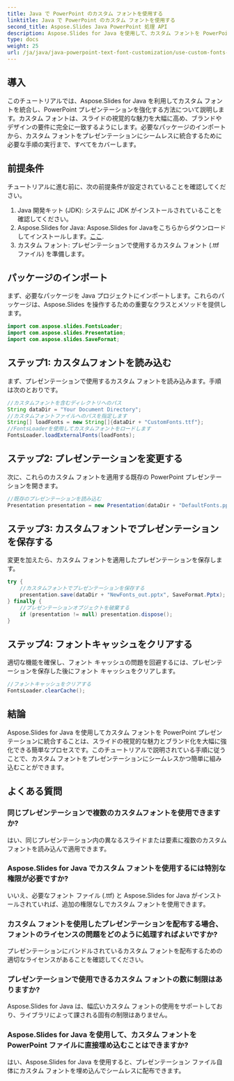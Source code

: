 ```yaml
---
title: Java で PowerPoint のカスタム フォントを使用する
linktitle: Java で PowerPoint のカスタム フォントを使用する
second_title: Aspose.Slides Java PowerPoint 処理 API
description: Aspose.Slides for Java を使用して、カスタム フォントを PowerPoint プレゼンテーションに統合する方法を学びます。視覚的な魅力を簡単に高めることができます。
type: docs
weight: 25
url: /ja/java/java-powerpoint-text-font-customization/use-custom-fonts-powerpoint-java/
---
```

## 導入
このチュートリアルでは、Aspose.Slides for Java を利用してカスタム フォントを統合し、PowerPoint プレゼンテーションを強化する方法について説明します。カスタム フォントは、スライドの視覚的な魅力を大幅に高め、ブランドやデザインの要件に完全に一致するようにします。必要なパッケージのインポートから、カスタム フォントをプレゼンテーションにシームレスに統合するために必要な手順の実行まで、すべてをカバーします。
## 前提条件
チュートリアルに進む前に、次の前提条件が設定されていることを確認してください。
1. Java 開発キット (JDK): システムに JDK がインストールされていることを確認してください。
2.  Aspose.Slides for Java: Aspose.Slides for Javaをこちらからダウンロードしてインストールします。[ここ](https://releases.aspose.com/slides/java/).
3. カスタム フォント: プレゼンテーションで使用するカスタム フォント (.ttf ファイル) を準備します。

## パッケージのインポート
まず、必要なパッケージを Java プロジェクトにインポートします。これらのパッケージは、Aspose.Slides を操作するための重要なクラスとメソッドを提供します。
```java
import com.aspose.slides.FontsLoader;
import com.aspose.slides.Presentation;
import com.aspose.slides.SaveFormat;
```
## ステップ1: カスタムフォントを読み込む
まず、プレゼンテーションで使用するカスタム フォントを読み込みます。手順は次のとおりです。
```java
//カスタムフォントを含むディレクトリへのパス
String dataDir = "Your Document Directory";
//カスタムフォントファイルへのパスを指定します
String[] loadFonts = new String[]{dataDir + "CustomFonts.ttf"};
//FontsLoaderを使用してカスタムフォントをロードします
FontsLoader.loadExternalFonts(loadFonts);
```
## ステップ2: プレゼンテーションを変更する
次に、これらのカスタム フォントを適用する既存の PowerPoint プレゼンテーションを開きます。
```java
//既存のプレゼンテーションを読み込む
Presentation presentation = new Presentation(dataDir + "DefaultFonts.pptx");
```
## ステップ3: カスタムフォントでプレゼンテーションを保存する
変更を加えたら、カスタム フォントを適用したプレゼンテーションを保存します。
```java
try {
    //カスタムフォントでプレゼンテーションを保存する
    presentation.save(dataDir + "NewFonts_out.pptx", SaveFormat.Pptx);
} finally {
    //プレゼンテーションオブジェクトを破棄する
    if (presentation != null) presentation.dispose();
}
```
## ステップ4: フォントキャッシュをクリアする
適切な機能を確保し、フォント キャッシュの問題を回避するには、プレゼンテーションを保存した後にフォント キャッシュをクリアします。
```java
//フォントキャッシュをクリアする
FontsLoader.clearCache();
```

## 結論
Aspose.Slides for Java を使用してカスタム フォントを PowerPoint プレゼンテーションに統合することは、スライドの視覚的な魅力とブランド化を大幅に強化できる簡単なプロセスです。このチュートリアルで説明されている手順に従うことで、カスタム フォントをプレゼンテーションにシームレスかつ簡単に組み込むことができます。

## よくある質問
### 同じプレゼンテーションで複数のカスタムフォントを使用できますか?
はい、同じプレゼンテーション内の異なるスライドまたは要素に複数のカスタム フォントを読み込んで適用できます。
### Aspose.Slides for Java でカスタム フォントを使用するには特別な権限が必要ですか?
いいえ、必要なフォント ファイル (.ttf) と Aspose.Slides for Java がインストールされていれば、追加の権限なしでカスタム フォントを使用できます。
### カスタム フォントを使用したプレゼンテーションを配布する場合、フォントのライセンスの問題をどのように処理すればよいですか?
プレゼンテーションにバンドルされているカスタム フォントを配布するための適切なライセンスがあることを確認してください。
### プレゼンテーションで使用できるカスタム フォントの数に制限はありますか?
Aspose.Slides for Java は、幅広いカスタム フォントの使用をサポートしており、ライブラリによって課される固有の制限はありません。
### Aspose.Slides for Java を使用して、カスタム フォントを PowerPoint ファイルに直接埋め込むことはできますか?
はい、Aspose.Slides for Java を使用すると、プレゼンテーション ファイル自体にカスタム フォントを埋め込んでシームレスに配布できます。